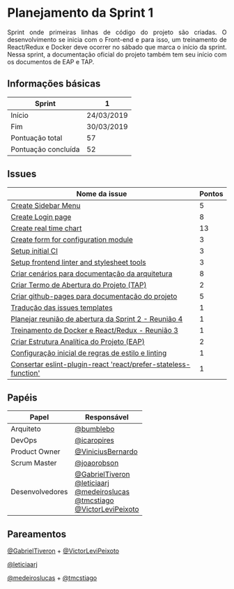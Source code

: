 # Planejamento da Sprint 1

<p align="justify">
Sprint onde primeiras linhas de código do projeto são criadas. O desenvolvimento se inicia com o Front-end e para isso, um treinamento de React/Redux e Docker deve ocorrer no sábado que marca o início da sprint. Nessa sprint, a documentação oficial do projeto também tem seu início com os documentos de EAP e TAP.
</p>

## Informações básicas

|Sprint|1|
|-----|-----|
|Início|24/03/2019|
|Fim|30/03/2019|
|Pontuação total|57|
|Pontuação concluída|52|

## Issues

|Nome da issue|Pontos|
|-----|-----|
|[Create Sidebar Menu](https://github.com/fga-eps-mds/2019.1-unbrake/issues/7)|5|
|[Create Login page](https://github.com/fga-eps-mds/2019.1-unbrake/issues/8)|8|
|[Create real time chart](https://github.com/fga-eps-mds/2019.1-unbrake/issues/11)|13|
|[Create form for configuration module](https://github.com/fga-eps-mds/2019.1-unbrake/issues/9)|3|
|[Setup initial CI](https://github.com/fga-eps-mds/2019.1-unbrake/issues/13)|3|
|[Setup frontend linter and stylesheet tools](https://github.com/fga-eps-mds/2019.1-unbrake/issues/18)|3|
|[Criar cenários para documentação da arquitetura](https://github.com/fga-eps-mds/2019.1-unbrake/issues/20)|8|
|[Criar Termo de Abertura do Projeto (TAP)](https://github.com/fga-eps-mds/2019.1-unbrake/issues/22)|2|
|[Criar github-pages para documentação do projeto](https://github.com/fga-eps-mds/2019.1-unbrake/issues/24)|5|
|[Tradução das issues templates](https://github.com/fga-eps-mds/2019.1-unbrake/issues/25)|1|
|[Planejar reunião de abertura da Sprint 2 - Reunião 4](https://github.com/fga-eps-mds/2019.1-unbrake/issues/27)|1|
|[Treinamento de Docker e React/Redux - Reunião 3](https://github.com/fga-eps-mds/2019.1-unbrake/issues/28)|1|
|[Criar Estrutura Analítica do Projeto (EAP)](https://github.com/fga-eps-mds/2019.1-unbrake/issues/29)|2|
|[Configuração inicial de regras de estilo e linting](https://github.com/fga-eps-mds/2019.1-unbrake/issues/30)|1|
|[Consertar eslint-plugin-react 'react/prefer-stateless-function'](https://github.com/fga-eps-mds/2019.1-unbrake/issues/35)|1|


## Papéis


|Papel|Responsável|
|-----|-----|
|Arquiteto|[@bumblebo](https://github.com/Bumbleblo)|
|DevOps|[@icaropires](https://github.com/icaropires)|
|Product Owner|[@ViniciusBernardo](https://github.com/ViniciusBernardo)|
|Scrum Master|[@joaorobson](https://github.com/joaorobson)|
|Desenvolvedores | [@GabrielTiveron](https://github.com/GabrielTiveron)</br>[@leticiaarj](https://github.com/leticiaarj)</br>[@medeiroslucas](https://github.com/medeiroslucas)</br>[@tmcstiago](https://github.com/tmcstiago)</br>[@VictorLeviPeixoto](https://github.com/VictorLeviPeixoto)|

## Pareamentos 

[@GabrielTiveron](https://github.com/GabrielTiveron) + [@VictorLeviPeixoto](https://github.com/VictorLeviPeixoto)

[@leticiaarj](https://github.com/leticiaarj) 

[@medeiroslucas](https://github.com/medeiroslucas) + [@tmcstiago](https://github.com/tmcstiago)

